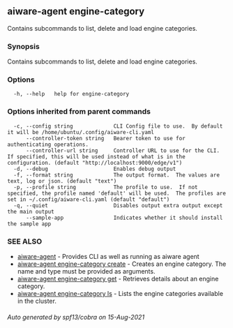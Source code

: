 ## aiware-agent engine-category

Contains subcommands to list, delete and load engine categories.

### Synopsis

Contains subcommands to list, delete and load engine categories.

### Options

```
  -h, --help   help for engine-category
```

### Options inherited from parent commands

```
  -c, --config string             CLI Config file to use.  By default it will be /home/ubuntu/.config/aiware-cli.yaml
      --controller-token string   Bearer token to use for authenticating operations.
      --controller-url string     Controller URL to use for the CLI.  If specified, this will be used instead of what is in the configuration. (default "http://localhost:9000/edge/v1")
  -d, --debug                     Enables debug output
  -f, --format string             The output format.  The values are text, log or json. (default "text")
  -p, --profile string            The profile to use.  If not specified, the profile named 'default' will be used.  The profiles are set in ~/.config/aiware-cli.yaml (default "default")
  -q, --quiet                     Disables output extra output except the main output
      --sample-app                Indicates whether it should install the sample app
```

### SEE ALSO

* [aiware-agent](/cli/aiware-agent.md)	 - Provides CLI as well as running as aiware agent
* [aiware-agent engine-category create](/cli/aiware-agent_engine-category_create.md)	 - Creates an engine category. The name and type must be provided as arguments.
* [aiware-agent engine-category get](/cli/aiware-agent_engine-category_get.md)	 - Retrieves details about an engine category.
* [aiware-agent engine-category ls](/cli/aiware-agent_engine-category_ls.md)	 - Lists the engine categories available in the cluster.

###### Auto generated by spf13/cobra on 15-Aug-2021
